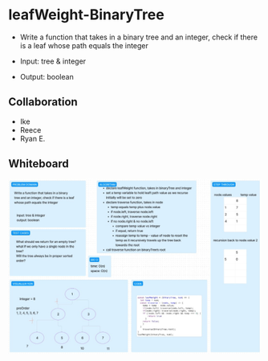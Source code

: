 # leafWeight-BinaryTree

- Write a function that takes in a binary
tree and an integer, check if there is a leaf whose path equals the integer

- Input: tree & integer
- Output: boolean

## Collaboration

- Ike
- Reece
- Ryan E.

## Whiteboard

![DSA38](../assets/dsa38.jpg)
